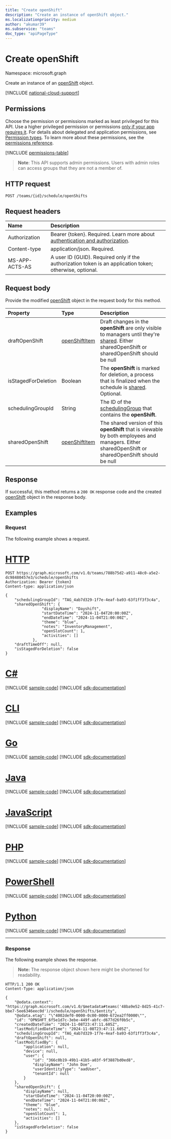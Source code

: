 ```yaml
---
title: "Create openShift"
description: "Create an instance of openShift object."
ms.localizationpriority: medium
author: "akumar39"
ms.subservice: "teams"
doc_type: "apiPageType"
---
```


# Create openShift

Namespace: microsoft.graph

Create an instance of an [openShift](../resources/openshift.md) object.

[!INCLUDE [national-cloud-support](../../includes/global-only.md)]

## Permissions

Choose the permission or permissions marked as least privileged for this API. Use a higher privileged permission or permissions [only if your app requires it](/graph/permissions-overview#best-practices-for-using-microsoft-graph-permissions). For details about delegated and application permissions, see [Permission types](/graph/permissions-overview#permission-types). To learn more about these permissions, see the [permissions reference](/graph/permissions-reference).

<!-- { "blockType": "permissions", "name": "openshift_post" } -->
[!INCLUDE [permissions-table](../includes/permissions/openshift-post-permissions.md)]

> **Note**: This API supports admin permissions. Users with admin roles can access groups that they are not a member of.

## HTTP request

<!-- { "blockType": "ignored" } -->

```http
POST /teams/{id}/schedule/openShifts
```
  
## Request headers

| Name      |Description|
|:----------|:----------|
|Authorization|Bearer {token}. Required. Learn more about [authentication and authorization](/graph/auth/auth-concepts).|
| Content-type | application/json. Required.|
| MS-APP-ACTS-AS  | A user ID (GUID). Required only if the authorization token is an application token; otherwise, optional. |

## Request body

Provide the modified [openShift](../resources/openshift.md) object in the request body for this method.

|Property|Type|Description|
|:---|:---|:---|
| draftOpenShift        | [openShiftItem](../resources/openshiftitem.md) | Draft changes in the **openShift** are only visible to managers until they're [shared](../api/schedule-share.md). Either sharedOpenShift or sharedOpenShift should be null|
| isStagedForDeletion   | Boolean                           | The **openShift** is marked for deletion, a process that is finalized when the schedule is [shared](../api/schedule-share.md).  Optional.   |
| schedulingGroupId     | String                            | The ID of the [schedulingGroup](../resources/schedulinggroup.md) that contains the **openShift**.  |
| sharedOpenShift       | [openShiftItem](../resources/openshiftitem.md) | The shared version of this **openShift** that is viewable by both employees and managers. Either sharedOpenShift or sharedOpenShift should be null|

## Response

If successful, this method returns a `200 OK` response code and the created [openShift](../resources/openshift.md) object in the response body.

## Examples

### Request

The following example shows a request.
# [HTTP](#tab/http)
<!-- {
  "blockType": "request", 
  "name": "openshift_post",
  "sampleKeys": ["788b75d2-a911-48c0-a5e2-dc98480457e3"]
}-->

```http
POST https://graph.microsoft.com/v1.0/teams/788b75d2-a911-48c0-a5e2-dc98480457e3/schedule/openShifts
Authorization: Bearer {token}
Content-type: application/json

{
    "schedulingGroupId": "TAG_4ab7d329-1f7e-4eaf-ba93-63f1ff3f3c4a",
    "sharedOpenShift": {
                "displayName": "Dayshift",
                "startDateTime": "2024-11-04T20:00:00Z",
                "endDateTime": "2024-11-04T21:00:00Z",
                "theme": "blue",
                "notes": "InventoryManagement",
                "openSlotCount": 1,
                "activities": []
            },
    "draftTimeOff": null,
    "isStagedForDeletion": false
}
```

# [C#](#tab/csharp)
[!INCLUDE [sample-code](../includes/snippets/csharp/openshiftpost-csharp-snippets.md)]
[!INCLUDE [sdk-documentation](../includes/snippets/snippets-sdk-documentation-link.md)]

# [CLI](#tab/cli)
[!INCLUDE [sample-code](../includes/snippets/cli/openshiftpost-cli-snippets.md)]
[!INCLUDE [sdk-documentation](../includes/snippets/snippets-sdk-documentation-link.md)]

# [Go](#tab/go)
[!INCLUDE [sample-code](../includes/snippets/go/openshiftpost-go-snippets.md)]
[!INCLUDE [sdk-documentation](../includes/snippets/snippets-sdk-documentation-link.md)]

# [Java](#tab/java)
[!INCLUDE [sample-code](../includes/snippets/java/openshiftpost-java-snippets.md)]
[!INCLUDE [sdk-documentation](../includes/snippets/snippets-sdk-documentation-link.md)]

# [JavaScript](#tab/javascript)
[!INCLUDE [sample-code](../includes/snippets/javascript/openshiftpost-javascript-snippets.md)]
[!INCLUDE [sdk-documentation](../includes/snippets/snippets-sdk-documentation-link.md)]

# [PHP](#tab/php)
[!INCLUDE [sample-code](../includes/snippets/php/openshiftpost-php-snippets.md)]
[!INCLUDE [sdk-documentation](../includes/snippets/snippets-sdk-documentation-link.md)]

# [PowerShell](#tab/powershell)
[!INCLUDE [sample-code](../includes/snippets/powershell/openshiftpost-powershell-snippets.md)]
[!INCLUDE [sdk-documentation](../includes/snippets/snippets-sdk-documentation-link.md)]

# [Python](#tab/python)
[!INCLUDE [sample-code](../includes/snippets/python/openshiftpost-python-snippets.md)]
[!INCLUDE [sdk-documentation](../includes/snippets/snippets-sdk-documentation-link.md)]

---

### Response

The following example shows the response.

> **Note:** The response object shown here might be shortened for readability.

<!-- {
  "blockType": "response",
  "truncated": true,
  "@odata.type": "microsoft.graph.openShift"
} -->

```http
HTTP/1.1 200 OK
Content-Type: application/json

{
    "@odata.context": "https://graph.microsoft.com/v1.0/$metadata#teams('48ba9e52-8d25-41c7-bbe7-5ee6346eec0d')/schedule/openShifts/$entity",
    "@odata.etag": "\"4002def0-0000-0c00-0000-672ea2ff0000\"",
    "id": "OPNSHFT_6f5e1d7c-3ebe-449f-abfc-d677d26f0b5c",
    "createdDateTime": "2024-11-08T23:47:11.605Z",
    "lastModifiedDateTime": "2024-11-08T23:47:11.605Z",
    "schedulingGroupId": "TAG_4ab7d329-1f7e-4eaf-ba93-63f1ff3f3c4a",
    "draftOpenShift": null,
    "lastModifiedBy": {
        "application": null,
        "device": null,
        "user": {
            "id": "366c0b19-49b1-41b5-a03f-9f3887bd0ed8",
            "displayName": "John Doe",
            "userIdentityType": "aadUser",
            "tenantId": null
        }
    },
    "sharedOpenShift": {
        "displayName": null,
        "startDateTime": "2024-11-04T20:00:00Z",
        "endDateTime": "2024-11-04T21:00:00Z",
        "theme": "blue",
        "notes": null,
        "openSlotCount": 1,
        "activities": []
    },
    "isStagedForDeletion": false
}
```

<!-- uuid: 16cd6b66-4b1a-43a1-adaf-3a886856ed98
2019-02-04 14:57:30 UTC -->
<!-- {
  "type": "#page.annotation",
  "description": "Get openShift",
  "keywords": "",
  "section": "documentation",
  "tocPath": ""
}-->


